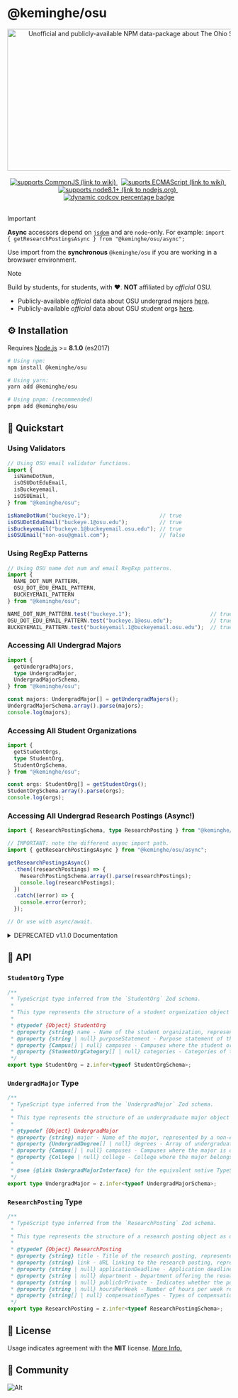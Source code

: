 # @keminghe/osu

<div align=center>
  <img
    src="https://socialify.git.ci/KemingHe/OSU/image?description=1&descriptionEditable=Unofficial%20and%20publicly-available%20NPM%20data-package%20about%20%0AThe%20Ohio%20State%20University.&language=1&name=1&owner=1&theme=Light"
    alt="Unofficial and publicly-available NPM data-package about The Ohio State University."
    width="640"
    height="320"
  />
</div>
<br/>
<div align="center">
  <a href="https://en.wikipedia.org/wiki/CommonJS" >
    <img
      src="https://img.shields.io/badge/Supports-CommonJS-yellow"
      alt="supports CommonJS (link to wiki)"
    />
  </a>
  <span>&nbsp;</span>
  <a href="https://codecov.io/gh/KemingHe/ECMAScript" >
    <img
      src="https://img.shields.io/badge/Supports-ECMAScript-purple"
      alt="suports ECMAScript (link to wiki)"
    />
  </a>
  <span>&nbsp;</span>
  <a href="https://nodejs.org/en" >
    <img
      src="https://img.shields.io/badge/Supports-node 8.1+-blue"
      alt="supports node8.1+ (link to nodejs.org)"
    />
  </a>
  <span>&nbsp;</span>
  <a href="https://codecov.io/gh/KemingHe/OSU" >
    <img
      src="https://codecov.io/gh/KemingHe/OSU/graph/badge.svg?token=WBJAbAtPTt"
      alt="dynamic codcov percentage badge"
    />
  </a>
</div>
<br/>

> [!IMPORTANT]
>
> **Async** accessors depend on [`jsdom`](https://github.com/jsdom/jsdom) and are `node`-only. For example: `import { getResearchPostingsAsync } from "@keminghe/osu/async";`
>
> Use import from the **synchronous** `@keminghe/osu` if you are working in a browswer environment.

> [!NOTE]
>
> Build by students, for students, with :heart:. **NOT** affiliated by *official* OSU.
>
> * Publicly-available *official* data about OSU undergrad majors [here](https://undergrad.osu.edu/majors-and-academics/majors).
> * Publicly-available *official* data about OSU student orgs [here](https://activities.osu.edu/involvement/student_organizations).

## :gear: Installation

Requires [Node.js](https://nodejs.org/en/download/package-manager) >= **8.1.0** (es2017)

```bash
# Using npm:
npm install @keminghe/osu

# Using yarn:
yarn add @keminghe/osu

# Using pnpm: (recommended)
pnpm add @keminghe/osu
```

## :rocket: Quickstart

### Using Validators

```typescript
// Using OSU email validator functions.
import {
  isNameDotNum,
  isOSUDotEduEmail,
  isBuckeyemail,
  isOSUEmail,
} from "@keminghe/osu";

isNameDotNum("buckeye.1");                      // true
isOSUDotEduEmail("buckeye.1@osu.edu");          // true
isBuckeyemail("buckeye.1@buckeyemail.osu.edu"); // true
isOSUEmail("non-osu@gmail.com");                // false
```

### Using RegExp Patterns

```typescript
// Using OSU name dot num and email RegExp patterns.
import {
  NAME_DOT_NUM_PATTERN,
  OSU_DOT_EDU_EMAIL_PATTERN,
  BUCKEYEMAIL_PATTERN
} from "@keminghe/osu";

NAME_DOT_NUM_PATTERN.test("buckeye.1");                         // true
OSU_DOT_EDU_EMAIL_PATTERN.test("buckeye.1@osu.edu");            // true
BUCKEYEMAIL_PATTERN.test("buckeyemail.1@buckeyemail.osu.edu");  // true
```

### Accessing All Undergrad Majors

```typescript
import { 
  getUndergradMajors, 
  type UndergradMajor,
  UndergradMajorSchema,
} from "@keminghe/osu";

const majors: UndergradMajor[] = getUndergradMajors();
UndergradMajorSchema.array().parse(majors);
console.log(majors);
```

### Accessing All Student Organizations

```typescript
import { 
  getStudentOrgs,
  type StudentOrg,
  StudentOrgSchema,
} from "@keminghe/osu";

const orgs: StudentOrg[] = getStudentOrgs();
StudentOrgSchema.array().parse(orgs);
console.log(orgs);
```

### Accessing All Undergrad Research Postings (Async!)

```typescript
import { ResearchPostingSchema, type ResearchPosting } from "@keminghe/osu";

// IMPORTANT: note the different async import path.
import { getResearchPostingsAsync } from "@keminghe/osu/async";

getResearchPostingsAsync()
  .then((researchPostings) => {
    ResearchPostingSchema.array().parse(researchPostings);
    console.log(researchPostings);
  })
  .catch((error) => {
    console.error(error);
  });

// Or use with async/await.
```

<details>
<summary>DEPRECATED v1.1.0 Documentation</summary>

### (DEPRECATED v1.1.0) Using Validators

```typescript
import { isNameDotNumber, isOSUEmail, isBuckeyemail, isOSUOrBuckeyemail } from "@keminghe/osu";
```

```typescript
const flag1 = isNameDotNumber("brutus.1");                    // true
const flag2 = isNameDotNumber("adams-brown-catlyn.3");        // true
const flag3 = isOSUEmail("brutus.1@osu.edu");                 // true
const flag4 = isBuckeyemail("brutus.1@buckeyemail.osu.edu");  // true
const flag5 = isOSUOrBuckeyemail("non-osu@email.com");        // false
```

### (DEPRECATED v1.1.0) Accessing Undergraduate Majors and Degrees

```typescript
import osu from "@keminghe/osu";

const majors = osu.undergrad.majors;
console.log(majors);
```

### (DEPRECATED v1.1.0) Accessing Student Organizations

```typescript
import osu from "@keminghe/osu";

const studentOrgs = osu.studentOrgs;
console.log(studentOrgs);
```

</details>

## :blue_book: API

### `StudentOrg` Type

```typescript path=src/schemas/StudentOrg.ts
/**
 * TypeScript type inferred from the `StudentOrg` Zod schema.
 *
 * This type represents the structure of a student organization object as defined by the `StudentOrg` schema.
 *
 * @typedef {Object} StudentOrg
 * @property {string} name - Name of the student organization, represented by a non-empty string.
 * @property {string | null} purposeStatement - Purpose statement of the student organization, represented by a non-empty string, or null if not applicable or missing data.
 * @property {Campus[] | null} campuses - Campuses where the student organization is active, represented by a non-empty array of `Campus` objects, or null if not applicable or missing data.
 * @property {StudentOrgCategory[] | null} categories - Categories of the student organization, represented by a non-empty array of `StudentOrgCategory` objects, or null if not applicable or missing data.
 */
export type StudentOrg = z.infer<typeof StudentOrgSchema>;
```

### `UndergradMajor` Type

```typescript path=src/schemas/UndergradMajor.ts
/**
 * TypeScript type inferred from the `UndergradMajor` Zod schema.
 *
 * This type represents the structure of an undergraduate major object as defined by the `UndergradMajor` schema.
 *
 * @typedef {Object} UndergradMajor
 * @property {string} major - Name of the major, represented by a non-empty string.
 * @property {UndergradDegree[] | null} degrees - Array of undergraduate degrees associated with the major, represented by a non-empty array of `UndergradDegree` objects, or null if not applicable or missing data.
 * @property {Campus[] | null} campuses - Campuses where the major is offered, represented by a non-empty array of `Campus` objects, or null if not applicable or missing data.
 * @property {College | null} college - College where the major belongs, represented by a `College` object, or null if not applicable or missing data.
 *
 * @see {@link UndergradMajorInterface} for the equivalent native TypeScript interface.
 */
export type UndergradMajor = z.infer<typeof UndergradMajorSchema>;
```

### `ResearchPosting` Type

```typescript path=src/schemas/ResearchPosting.ts
/**
 * TypeScript type inferred from the `ResearchPosting` Zod schema.
 *
 * This type represents the structure of a research posting object as defined by the `ResearchPosting` schema.
 *
 * @typedef {Object} ResearchPosting
 * @property {string} title - Title of the research posting, represented by a non-empty string.
 * @property {string} link - URL linking to the research posting, represented by a valid URL string.
 * @property {string | null} applicationDeadline - Application deadline, represented by a non-empty string, or null if not applicable or missing data.
 * @property {string | null} department - Department offering the research posting, represented by a non-empty string, or null if not applicable or missing data.
 * @property {string | null} publicOrPrivate - Indicates whether the posting is public or private, represented by a non-empty string, or null if not applicable or missing data.
 * @property {string | null} hoursPerWeek - Number of hours per week required, represented by a non-empty string, or null if not applicable or missing data.
 * @property {string[] | null} compensationTypes - Types of compensation offered, represented by a non-empty array of non-empty strings, or null if not applicable or missing data.
 */
export type ResearchPosting = z.infer<typeof ResearchPostingSchema>;
```

## :key: License

Usage indicates agreement with the **MIT** license. [More Info.](https://mit-license.org/)

## :seedling: Community

![Alt](https://repobeats.axiom.co/api/embed/918a96fb67e64cd9979c35e7bfbd51dd9417e11e.svg "Repobeats analytics image")
